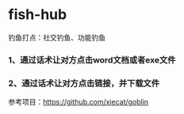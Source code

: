 # fish-hub
钓鱼打点：社交钓鱼、功能钓鱼

### 1、通过话术让对方点击word文档或者exe文件

### 2、通过话术让对方点击链接，并下载文件
参考项目：https://github.com/xiecat/goblin  
